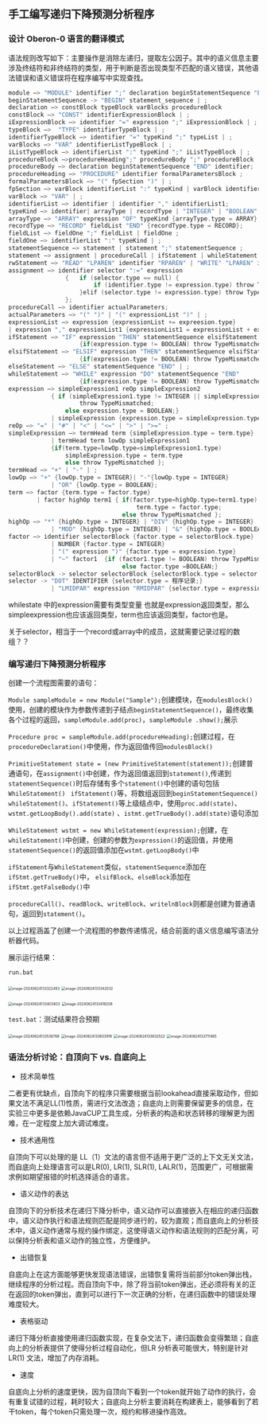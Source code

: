 ## 手工编写递归下降预测分析程序

### 设计 Oberon-0 语言的翻译模式

语法规则改写如下：主要操作是消除左递归，提取左公因子。其中的语义信息主要涉及终结符和非终结符的类型，用于判断是否出现类型不匹配的语义错误，其他语法错误和语义错误将在程序编写中实现查找。

```c
module —> "MODULE" identifier ";" declaration beginStatementSequence "END" identifier "."
beginStatementSequence -> "BEGIN" statement_sequence | ;
declaration —> constBlock typeBlock varBlocks procedureBlock
constBlock —> "CONST" identifierExpressionBlock | ;
iExpressionBlock —> identifier "=" expression ";" iExpressionBlock | ;
typeBlock —>  "TYPE" identifierTypeBlock | ;
identifierTypeBlock —> identifier "=" typeKind ";" typeList | ;
varBlocks —> "VAR" identifierListTypeBlock | ;
iListTypeBlock —> identifierList ":" typeKind ";" iListTypeBlock | ;
procedureBlock —>procedureHeading";" procedureBody ";" procedureBlock | ;
procedureBody —> declaration beginStatementSequence "END" identifier;
procedureHeading —> "PROCEDURE" identifier formalParametersBlock ;
formalParametersBlock —> "(" fpSection ")" | ;
fpSection —> varBlock identifierList ":" typeKind | varBlock identifierList ":" typeKind ";" fpSection | ;
varBlock —> "VAR" | ;
identifierList —> identifier | identifier "," identifierList1;
typeKind —> identifier| arrayType | recordType | "INTEGER" | "BOOLEAN" ;
arrayType —> "ARRAY" expression "OF" typeKind {arrayType.type = ARRAY}
recordType —> "RECORD" fieldList "END" {recordType.type = RECORD};
fieldList —> fieldOne ";" fieldList | fieldOne ;
fieldOne —> identifierList ":" typeKind | ;
statementSequence —> statement | statement ";" statementSequence ;
statement —> assignment | procedureCall | ifStatement | whileStatement | rwStatement;
rwStatement —> "READ" "LPAREN" identifier "RPAREN" | "WRITE" "LPAREN" identifier "RPAREN" | "WRITELN" "LPAREN" identifier "RPAREN" | "WRITELN" "LPAREN" "RPAREN" ;
assignment —> identifier selector ":=" expression
				{ 	if (selector.type == null) {
						if (identifier.type != expression.type) throw TypeMismatched;
					}elif (selector.type != expression.type) throw TypeMismatched;
				};
procedureCall —> identifier actualParameters;
actualParameters —> "(" ")" | "(" expressionList ")" | ;
expressionList —> expression {expressionList += expreesion.type}
| expression "," expressionList1 {expressionList1 = expressionList + expression.type};
ifStatement —> "IF" expression "THEN" statementSequence elsifStatement elseStatement
					{if(expression.type != BOOLEAN) throw TypeMismatched};
elsifStatement —> "ELSIF" expression "THEN" statementSequence elsifStatement 
				    {if(expression.type != BOOLEAN) throw TypeMismatched};| ;
elseStatement —> "ELSE" statementSequence "END" | ;
whileStatement —> "WHILE" expression "DO" statementSequence "END"
					{if(expression.type != BOOLEAN) throw TypeMismatched};
expression —> simpleExpression1 reOp simpleExpression2
			{ if (simpleExpression1.type != INTEGER || simpleExpression2.type !=INTEER)
					throw TypeMismatched;
             	else expression.type = BOOLEAN;} 
			| simpleExpression {expression.type = simpleExpression.type};
reOp —> "=" | "#" | "<" | "<=" | ">" | ">=" ;
simpleExpression —> termHead term {simpleExpression.type = term.type}
    		| termHead term lowOp simpleExpression1 
            {if(term.type=lowOp.type=simpleExpression1.type)
            	simpleExpression.type = term.type
            	else throw TypeMismatched };
termHead —> "+" | "-" | ;
lowOp —> "+" {lowOp.type = INTEGER}| "-"{lowOp.type = INTEGER}
			| "OR" {lowOp.type = BOOLEAN};
term —> factor {term.type = factor.type}
		| factor highOp term1 {	if(factor.type=highOp.type=term1.type)
            						term.type = factor.type;
                              	else throw TypeMismatched };
highOp —> "*" {highOp.type = INTEGER} | "DIV" {highOp.type = INTEGER}
			| "MOD" {highOp.type = INTEGER} | "&" {highOp.type = BOOLEAN};
factor —> identifier selectorBlock {factor.type = selectorBlock.type}
            | NUMBER {factor.type = INTEGER}
            | "(" expression ")" {factor.type = expression.type}
            | "~" factor1  {if (factor1.type != BOOLEAN) throw TypeMismatched; 
             					else factor.type =BOOLEAN;}
selectorBlock -> selector selectorBlock {selectorBlock.type = selector.type }| ;
selector -> "DOT" IDENTIFIER {selector.type = 程序记录;}
			| "LMIDPAR" expression "RMIDPAR" {selector.type = expression.type;};
```

whilestate 中的expression需要有类型变量 也就是expression返回类型，那么simpleexpression也应该返回类型，term也应该返回类型，factor也是。

关于selector，相当于一个record或array中的成员，这就需要记录过程的数组？？

### 编写递归下降预测分析程序

创建一个流程图需要的语句：

``Module sampleModule = new Module("Sample");``创建模块，在``modulesBlock()``使用，创建的模块作为参数传递到子结点``beginStatementSequence()``，最终收集各个过程的返回，``sampleModule.add(proc)``，``sampleModule .show();``展示

``Procedure proc = sampleModule.add(procedureHeading);``创建过程，在``procedureDeclaration()``中使用，作为返回值传回``modulesBlock()``

``PrimitiveStatement state = (new PrimitiveStatement(statement));``创建普通语句，在``assignment()``中创建，作为返回值返回到``statement()``,传递到``statementSequence()``时后存储有多个``statement()``中创建的语句包括``WhileStatement() `` ``ifStatement()``等，将数组返回到``beginStatementSequence()`` ``whileStatement()``、``ifStatement()``等上级结点中，使用``proc.add(state)``、``wstmt.getLoopBody().add(state)`` 、``istmt.getTrueBody().add(state)``语句添加

``WhileStatement wstmt = new WhileStatement(expression);``创建，在``whileStatement()``中创建，创建的参数为``expression()``的返回值，并使用``statementSequence()``的返回值添加在``wstmt.getLoopBody()``中

``ifStatement``与``WhileStatement``类似，``statementSequence``添加在``ifStmt.getTrueBody()``中， ``elsifBlock``、``elseBlock``添加在``ifStmt.getFalseBody()``中

``procedureCall()``、``readBlock``、``writeBlock``、``writelnBlock``则都是创建为普通语句，返回到``statement()``。

以上过程涵盖了创建一个流程图的参数传递情况，结合前面的语义信息编写语法分析器代码。

展示运行结果：

``run.bat``

<img src="https://gitee.com/e-year/images/raw/master/img/202406241503141.png" alt="image-20240624133322493" style="zoom: 50%;" />						<img src="https://gitee.com/e-year/images/raw/master/img/202406241504731.png" alt="image-20240624133342032" style="zoom:50%;" />



<img src="https://gitee.com/e-year/images/raw/master/img/202406241504946.png" alt="image-20240624133403403" style="zoom:50%;" />				<img src="https://gitee.com/e-year/images/raw/master/img/202406241504926.png" alt="image-20240624133418208" style="zoom:50%;" />

``test.bat``：测试结果符合预期

<img src="C:\Users\asus\Desktop\大三下\编译原理\lab_3\手工编写递归下降预测分析程序.assets\image-20240624133536768.png" alt="image-20240624133536768" style="zoom:50%;" />

<img src="C:\Users\asus\Desktop\大三下\编译原理\lab_3\手工编写递归下降预测分析程序.assets\image-20240624133603919.png" alt="image-20240624133603919" style="zoom:50%;" />

<img src="C:\Users\asus\Desktop\大三下\编译原理\lab_3\手工编写递归下降预测分析程序.assets\image-20240624133632522.png" alt="image-20240624133632522" style="zoom:50%;" />

<img src="C:\Users\asus\Desktop\大三下\编译原理\lab_3\手工编写递归下降预测分析程序.assets\image-20240624133711465.png" alt="image-20240624133711465" style="zoom:50%;" />

### 语法分析讨论：自顶向下 vs. 自底向上

- 技术简单性

二者更有优缺点，自顶向下的程序只需要根据当前lookahead直接采取动作，但如果文法不满足LL(1)性质，需进行文法改造；自底向上则需要保留更多的信息，在实验三中更多是依赖JavaCUP工具生成，分析表的构造和状态转移的理解更为困难，在一定程度上加大调试难度。

- 技术通用性

自顶向下可以处理的是 LL（1）文法的语言但不适用于更广泛的上下文无关文法，而自底向上处理语言可以是LR(0), LR(1), SLR(1), LALR(1)，范围更广，可根据需求例如期望报错的时机选择适合的语言。

- 语义动作的表达

自顶向下的分析技术在递归下降分析中，语义动作可以直接嵌入在相应的递归函数中，语义动作执行和语法规则匹配是同步进行的，较为直观；而自底向上的分析技术中，语义动作通常与规约操作绑定，这使得语义动作和语法规则的匹配分离，可以保持分析表和语义动作的独立性，方便维护。

- 出错恢复

自底向上在这方面能够更快发现语法错误，出错恢复需将当前部分token弹出栈，继续程序的分析过程。而自顶向下中，除了将当前token弹出，还必须将有关的正在返回的token弹出，直到可以进行下一次正确的分析，在递归函数中的错误处理难度较大。

- 表格驱动

递归下降分析直接使用递归函数实现，在复杂文法下，递归函数会变得繁琐；自底向上的分析表提供了使得分析过程自动化，但LR 分析表可能很大，特别是针对 LR(1) 文法，增加了内存消耗。

- 速度

自底向上分析的速度更快，因为自顶向下看到一个token就开始了动作的执行，会有重复试错的过程，耗时较大；自底向上分析主要消耗在构建表上，能够看到了若干token，每个token只需处理一次，规约和移进操作高效。

